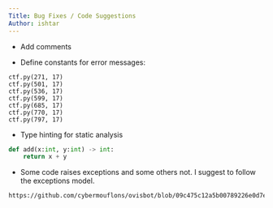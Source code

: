 ```yaml
---
Title: Bug Fixes / Code Suggestions
Author: ishtar
---
```


+ Add comments

+ Define constants for error messages:
```
ctf.py(271, 17)
ctf.py(501, 17)
ctf.py(536, 17)
ctf.py(599, 17)
ctf.py(685, 17)
ctf.py(770, 17)
ctf.py(797, 17)
```

+ Type hinting for static analysis
```py
def add(x:int, y:int) -> int:
    return x + y
```

+ Some code raises exceptions and some others not. I suggest to follow the exceptions model.
```
https://github.com/cybermouflons/ovisbot/blob/09c475c12a5b00789226e0d7e4b1a0d31263c82c/ovisbot/extensions/ctf/ctf.py#L646
```